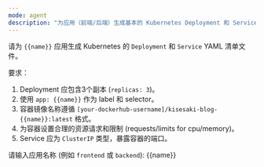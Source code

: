 ```yaml
---
mode: agent
description: "为应用（前端/后端）生成基本的 Kubernetes Deployment 和 Service manifest"
---
```

请为 `{{name}}` 应用生成 Kubernetes 的 `Deployment` 和 `Service` YAML 清单文件。

要求：
1.  Deployment 应包含3个副本 (`replicas: 3`)。
2.  使用 `app: {{name}}` 作为 label 和 selector。
3.  容器镜像名称遵循 `[your-dockerhub-username]/kisesaki-blog-{{name}}:latest` 格式。
4.  为容器设置合理的资源请求和限制 (requests/limits for cpu/memory)。
5.  Service 应为 `ClusterIP` 类型，暴露容器的端口。

请输入应用名称 (例如 `frontend` 或 `backend`): {{name}}